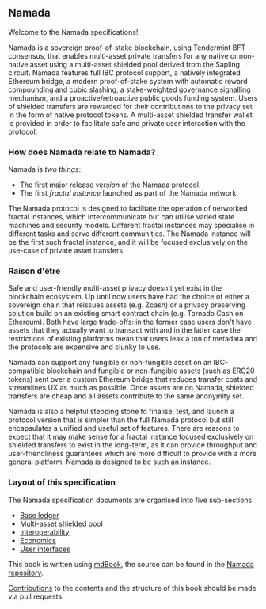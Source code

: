 ## Namada

Welcome to the Namada specifications!

Namada is a sovereign proof-of-stake blockchain, using Tendermint BFT consensus,
that enables multi-asset private transfers for any native or non-native asset
using a multi-asset shielded pool derived from the Sapling circuit. Namada features
full IBC protocol support, a natively integrated Ethereum bridge, a modern proof-of-stake
system with automatic reward compounding and cubic slashing, a stake-weighted governance
signalling mechanism, and a proactive/retroactive public goods funding system.
Users of shielded transfers are rewarded for their contributions
to the privacy set in the form of native protocol tokens. A multi-asset shielded transfer wallet
is provided in order to facilitate safe and private user interaction with the protocol.

### How does Namada relate to Namada?

Namada is _two things_:

- The first major release _version_ of the Namada protocol.
- The first _fractal instance_ launched as part of the Namada network.

The Namada protocol is designed to facilitate the operation of networked fractal instances,
which intercommunicate but can utilise varied state machines and security models. Different
fractal instances may specialise in different tasks and serve different communities. The Namada
instance will be the first such fractal instance, and it will be focused exclusively on the use-case of private asset transfers.

### Raison d'être

Safe and user-friendly multi-asset privacy doesn't yet exist in the blockchain ecosystem.
Up until now users have had the choice of either a sovereign chain that reissues assets (e.g. Zcash)
or a privacy preserving solution build on an existing smart contract chain (e.g. Tornado Cash on
Ethereum). Both have large trade-offs: in the former case users don't have
assets that they actually want to transact with and in the latter case the restrictions
of existing platforms mean that users leak a ton of metadata
and the protocols are expensive and clunky to use.

Namada can support any fungible or non-fungible asset on an IBC-compatible blockchain
and fungible or non-fungible assets (such as ERC20 tokens) sent over a custom Ethereum bridge that
reduces transfer costs and streamlines UX as much as possible. Once assets are on Namada,
shielded transfers are cheap and all assets contribute to the same anonymity set.

Namada is also a helpful stepping stone to finalise, test,
and launch a protocol version that is simpler than the full
Namada protocol but still encapsulates a unified and useful
set of features. There are reasons to expect that it may
make sense for a fractal instance focused exclusively on
shielded transfers to exist in the long-term, as it can
provide throughput and user-friendliness guarantees which
are more difficult to provide with a more general platform.
Namada is designed to be such an instance.

### Layout of this specification

The Namada specification documents are organised into five sub-sections:

- [Base ledger](./base-ledger.md)
- [Multi-asset shielded pool](./masp.md)
- [Interoperability](./interoperability.md)
- [Economics](./economics.md)
- [User interfaces](./user-interfaces.md)

This book is written using [mdBook](https://rust-lang.github.io/mdBook/), the source can be found in the [Namada repository](https://github.com/anoma/namada/tree/main/documentation/specs).

[Contributions](https://github.com/anoma/namada/blob/main/CONTRIBUTING.md) to the contents and the structure of this book should be made via pull requests.
